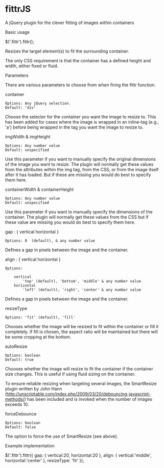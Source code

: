 fittrJS
=======

A jQuery plugin for the clever fitting of images within containers

Basic usage

  $('.fittr').fittr();

Resizes the target element(s) to fit the surrounding container.

The only CSS requirement is that the container has a defined height and width, either fixed or fluid.

Parameters

There are various parameters to choose from when firing the fittr function.

container

	Options: Any jQuery selection.
	Default: 'div'

Choose the selector for the container you want the image to resize to. This has been added for cases where the image is wrapped in an inline-tag (e.g., 'a') before being wrapped in the tag you want the image to resize to.


imgWidth & imgHeight

	Options: Any number value
	Default: unspecified

Use this parameter if you want to manually specify the original dimensions of the image you want to resize. The plugin will normally get these values from the attributes within the img tag, from the CSS, or from the image itself after it has loaded. But if these are missing you would do best to specify them here.


containerWidth & containerHeight

	Options: Any number value
	Default: unspecified

Use this parameter if you want to manually specify the dimensions of the container. The plugin will normally get these values from the CSS but if these value are missing you would do best to specify them here.


gap : {
	vertical
	horizontal
}

	Options: 0  (default), & any number value

Defines a gap in pixels between the image and the container.



align : {
	vertical
	horizontal
}

	Options:

		vertical
			'top' (default), 'bottom', 'middle' & any number value 
		horizontal
			'left' (default), 'right', 'center' & any number value 

Defines a gap in pixels between the image and the container.


resizeType

	Options: 'fit' (default), 'fill'

Chooses whether the image will be resized to fit within the container or fill it completely. If fill is chosen, the aspect ratio will be maintained but there will be some cropping at the bottom.



autoResize

	Options: boolean
	Default: true

Chooses whether the image will resize to fit the container if the container size changes. This is useful if using fluid sizing on the container.

To ensure reliable resizing when targeting several images, the SmartResize plugin written by John Hann (http://unscriptable.com/index.php/2009/03/20/debouncing-javascript-methods/) has been included and is invoked when the number of images exceeds 10.


forceDebounce

	Options: boolean
	Default: false

The option to force the use of SmartResize (see above).


Example implementation


$('.fittr').fittr({
	gap: {
		vertical:20,
		horizontal:20
	},
	align: {
		vertical:'middle',
		horizontal:'center'
	},
	resizeType: 'fit'
});


